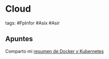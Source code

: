 # Cloud

tags: #FpInfor #Asix #Asir

## Apuntes

Comparto mi [resumen de Docker y Kubernetes](Docker%20-%20apuntes.md)
